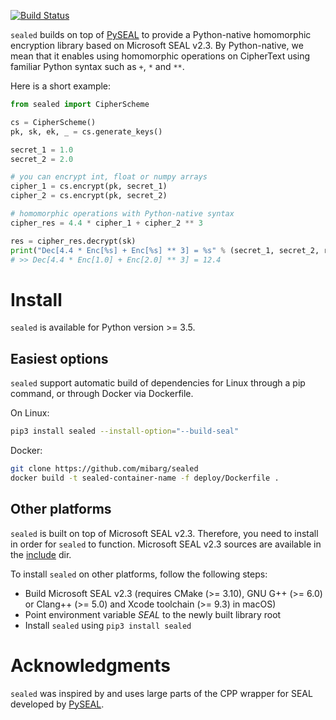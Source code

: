 [![Build Status](https://travis-ci.com/mibarg/sealed.svg?token=YtpyWjLrpzZ5G11Nfbjk&branch=master)](https://travis-ci.com/mibarg/sealed)

`sealed` builds on top of [PySEAL](https://github.com/Lab41/PySEAL) to provide a Python-native homomorphic 
encryption library based on Microsoft SEAL v2.3.
By Python-native, we mean that it enables using homomorphic operations on CipherText using 
familiar Python syntax such as `+`, `*` and `**`.

Here is a short example:

```python
from sealed import CipherScheme

cs = CipherScheme()
pk, sk, ek, _ = cs.generate_keys()

secret_1 = 1.0
secret_2 = 2.0

# you can encrypt int, float or numpy arrays
cipher_1 = cs.encrypt(pk, secret_1)
cipher_2 = cs.encrypt(pk, secret_2)

# homomorphic operations with Python-native syntax
cipher_res = 4.4 * cipher_1 + cipher_2 ** 3

res = cipher_res.decrypt(sk)
print("Dec[4.4 * Enc[%s] + Enc[%s] ** 3] = %s" % (secret_1, secret_2, res))
# >> Dec[4.4 * Enc[1.0] + Enc[2.0] ** 3] = 12.4
```

# Install

`sealed` is available for Python version >= 3.5.

## Easiest options

`sealed` support automatic build of dependencies for Linux through a pip command, or through Docker via Dockerfile.

On Linux:

```bash
pip3 install sealed --install-option="--build-seal"
```

Docker:

```bash
git clone https://github.com/mibarg/sealed
docker build -t sealed-container-name -f deploy/Dockerfile .
```

## Other platforms

`sealed` is built on top of Microsoft SEAL v2.3. Therefore, you need to install in order for `sealed` to function.
Microsoft SEAL v2.3 sources are available in the [include](/include) dir.

To install `sealed` on other platforms, follow the following steps:
- Build Microsoft SEAL v2.3 (requires CMake (>= 3.10), GNU G++ (>= 6.0) or Clang++ (>= 5.0) and Xcode toolchain (>= 9.3) in macOS)
- Point environment variable _SEAL_ to the newly built library root
- Install `sealed` using `pip3 install sealed`

# Acknowledgments
`sealed` was inspired by and uses large parts of the CPP wrapper for SEAL developed by [PySEAL](https://github.com/Lab41/PySEAL).